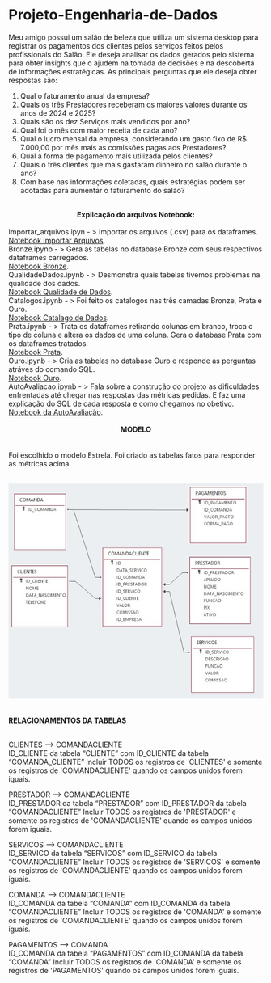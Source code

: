 # Projeto-Engenharia-de-Dados

Meu amigo possui  um salão de beleza que utiliza um sistema desktop para registrar os pagamentos dos clientes pelos serviços feitos pelos profissionais do Salão. Ele deseja analisar os dados gerados pelo sistema para obter insights que o ajudem na tomada de decisões e na descoberta de informações estratégicas.
As principais perguntas que ele deseja obter respostas são:

1.	Qual o faturamento anual da empresa?
2.	Quais os três Prestadores receberam os maiores valores durante os anos de 2024 e 2025?
3.	Quais são os dez Serviços mais vendidos por ano?
4.	Qual foi o mês com maior receita de cada ano?
5.	Qual o lucro mensal da empresa, considerando um gasto fixo de R$ 7.000,00 por mês mais as comissões pagas aos Prestadores?
6.	Qual a forma de pagamento mais utilizada pelos clientes?
7.	Quais o três clientes que mais gastaram dinheiro no salão durante o ano?
8.	Com base nas informações coletadas, quais estratégias podem ser adotadas para aumentar o faturamento do salão?<br><br>

<center><strong>Explicação do arquivos Notebook:</strong></center><br>
Importar_arquivos.ipyn - > Importar os arquivos (.csv) para os dataframes.<br>
<a href="https://github.com/EdnilsonBastos/Projeto-Engenharia-de-Dados/blob/main/Importar_arquivos.ipynb">Notebook Importar Arquivos</a>.<br>
Bronze.ipynb - > Gera as tabelas no database Bronze com seus respectivos dataframes carregados.<br>
<a href="https://github.com/EdnilsonBastos/Projeto-Engenharia-de-Dados/blob/main/Bronze.ipynb ">Notebook Bronze</a>.<br>
QualidadeDados.ipynb - > Desmonstra quais tabelas tivemos problemas na qualidade dos dados.<br>
<a href="https://github.com/EdnilsonBastos/Projeto-Engenharia-de-Dados/blob/main/QualidadeDados.ipynb ">Notebook Qualidade de Dados</a>.<br>
Catalogos.ipynb - > Foi feito os catalogos nas três camadas Bronze, Prata e Ouro.<br>
<a href="https://databricks-prod-cloudfront.cloud.databricks.com/public/4027ec902e239c93eaaa8714f173bcfc/88263800885915/3970626668299490/7601240088140268/latest.html">Notebook Catalago de Dados</a>.<br>
Prata.ipynb - > Trata os dataframes retirando colunas em branco, troca o tipo de coluna e altera os dados de uma coluna. Gera o database Prata com os dataframes tratados.<br>
<a href="https://github.com/EdnilsonBastos/Projeto-Engenharia-de-Dados/blob/main/Prata.ipynb ">Notebook Prata</a>.<br>
Ouro.ipynb - > Cria as tabelas no database Ouro e responde as perguntas atráves do comando SQL.<br>
<a href="https://github.com/EdnilsonBastos/Projeto-Engenharia-de-Dados/blob/main/Ouro.ipynb  ">Notebook Ouro</a>.<br>
AutoAvaliacao.ipynb - > Fala sobre a construção do projeto as dificuldades enfrentadas até chegar nas respostas das métricas pedidas. E faz uma explicação do SQL de cada resposta e como chegamos no obetivo.<br>
<a href="https://github.com/EdnilsonBastos/Projeto-Engenharia-de-Dados/blob/main/AutoAvaliacao.ipynb">Notebook da AutoAvaliação</a>.<br><br>

<center><strong>MODELO</strong></center><br><br>
Foi escolhido o  modelo Estrela. Foi criado as tabelas fatos para responder as métricas acima.<br><br>

<IMG SRC='https://github.com/EdnilsonBastos/Projeto-Engenharia-de-Dados/blob/main/modelo.jpg'/><br><br>

<strong>RELACIONAMENTOS DA TABELAS</strong><br><br>

CLIENTES  --> COMANDACLIENTE<br>
ID_CLIENTE da tabela “CLIENTE” com ID_CLIENTE da tabela “COMANDA_CLIENTE”
Incluir TODOS os registros de 'CLIENTES' e somente os registros de 'COMANDACLIENTE' quando os campos unidos forem iguais.<br>
	
PRESTADOR  --> COMANDACLIENTE<br>
ID_PRESTADOR da tabela “PRESTADOR” com ID_PRESTADOR da tabela “COMANDACLIENTE”
Incluir TODOS os registros de 'PRESTADOR' e somente os registros de 'COMANDACLIENTE' quando os campos unidos forem iguais.

SERVICOS  --> COMANDACLIENTE<br>
ID_SERVICO da tabela “SERVICOS” com ID_SERVICO da tabela “COMANDACLIENTE”
Incluir TODOS os registros de 'SERVICOS' e somente os registros de 'COMANDACLIENTE' quando os campos unidos forem iguais.

COMANDA --> COMANDACLIENTE<br>
ID_COMANDA da tabela “COMANDA” com ID_COMANDA da tabela “COMANDACLIENTE”
Incluir TODOS os registros de 'COMANDA' e somente os registros de 'COMANDACLIENTE' quando os campos unidos forem iguais.

PAGAMENTOS --> COMANDA<br>
ID_COMANDA da tabela “PAGAMENTOS” com ID_COMANDA da tabela “COMANDA”
Incluir TODOS os registros de 'COMANDA' e somente os registros de 'PAGAMENTOS' quando os campos unidos forem iguais.<br>








		
	















